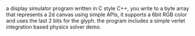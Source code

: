a display simulator program written in C style C++, you write to a byte array that represents a 2d canvas using simple APIs, it supports a 6bit RGB color and uses the last 2 bits for the glyph.
the program includes a simple verlet integration based physics solver demo.
